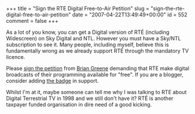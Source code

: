 +++
title = "Sign the RTE Digital Free-to-Air Petition"
slug = "sign-the-rte-digital-free-to-air-petition"
date = "2007-04-22T13:49:49+00:00"
id = 552
comment = false
+++

As a lot of you know, you can get a Digital version of RTÉ (including Widescreen) on Sky Digital and NTL. However you must have a Sky/NTL subscription to see it. Many people, including myself, believe this is fundamentally wrong as we already support RTÉ through the mandatory TV licence. 

Please [sign the petition](http://www.petitiononline.com/rte2fta/petition.html) from [Brian Greene](http://rte2fta.com/) demanding that RTE make digital broadcasts of their programming available for "free". If you are a blogger, consider adding [the badge](http://www.rte2fta.com/code.html) in support.

Whilst I'm at it, maybe someone can tell me why I was talking to RTE about Digital Terrestrial TV in 1998 and we still don't have it? RTÉ is another taxpayer funded organisation in dire need of a good kicking.
 

